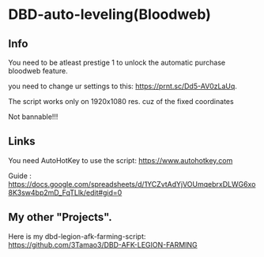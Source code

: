 # DBD-auto-leveling(Bloodweb)

Info
-
You need to be atleast prestige 1 to unlock the automatic purchase bloodweb feature.

you need to change ur settings to this: https://prnt.sc/Dd5-AV0zLaUq.

The script works only on 1920x1080 res. cuz of the fixed coordinates

Not bannable!!!

Links
-
You need AutoHotKey to use the script: https://www.autohotkey.com

Guide : https://docs.google.com/spreadsheets/d/1YCZvtAdYjVOUmqebrxDLWG6xo8K3sw4bp2mD_FqTLlk/edit#gid=0

My other "Projects".
-
Here is my dbd-legion-afk-farming-script: https://github.com/3Tamao3/DBD-AFK-LEGION-FARMING
